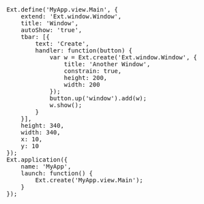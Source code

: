 <pre class="runnable">
Ext.define('MyApp.view.Main', {
    extend: 'Ext.window.Window',
    title: 'Window',
    autoShow: 'true',
    tbar: [{
        text: 'Create',
        handler: function(button) {
            var w = Ext.create('Ext.window.Window', {
                title: 'Another Window',
                constrain: true,
                height: 200,
                width: 200
            });
            button.up('window').add(w);
            w.show();
        }
    }],
    height: 340,
    width: 340,
    x: 10,
    y: 10
});
Ext.application({
    name: 'MyApp',
    launch: function() {
        Ext.create('MyApp.view.Main');
    }
});
</pre>